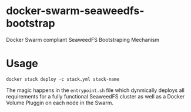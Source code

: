 # docker-swarm-seaweedfs-bootstrap
Docker Swarm compliant SeaweedFS Bootstraping Mechanism
# Usage
```
docker stack deploy -c stack.yml stack-name
```
The magic happens in the ```entrypoint.sh``` file which dynmically deploys all requirements for a fully functional SeaweedFS cluster as well as a Docker Volume Pluggin on each node in the Swarm.